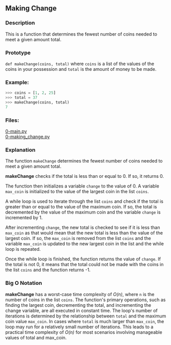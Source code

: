 ## Making Change

### Description
This is a function that determines the fewest number of coins needed to meet a given amount total.

### Prototype
`def makeChange(coins, total)`
where `coins` is a list of the values of the coins in your possession and `total` is the amount of money to be made.

### Example:
```python
>>> coins = [1, 2, 25]
>>> total = 37
>>> makeChange(coins, total)
7
```

### Files:
[0-main.py](0-main.py)  
[0-making_change.py](0-making_change.py)

### Explanation
The function `makeChange` determines the fewest number of coins needed to meet a given amount total.

**makeChange** checks if the total is less than or equal to 0. If so, it returns 0.

The function then initializes a variable `change` to the value of 0.
A variable `max_coin` is initialized to the value of the largest coin in the list `coins`.

A while loop is used to iterate through the list `coins` and check if the total is greater than or equal to the value of the maximum coin.
If so, the total is decremented by the value of the maximum coin and the variable `change` is incremented by 1.

After incrementing `change`, the new total is checked to see if it is less than `max_coin` as that would mean that the new total is less than the value of the largest coin.
If so, the `max_coin` is removed from the list `coins` and the variable `max_coin` is updated to the new largest coin in the list and the while loop is repeated.

Once the while loop is finished, the function returns the value of `change`.
If the total is not 0, it means that the total could not be made with the coins in the list `coins` and the function returns -1.

### Big O Notation
**makeChange** has a worst-case time complexity of *O(n)*, where `n` is the number of coins in the list `coins`.
The function's primary operations, such as finding the largest coin, decrementing the total, and incrementing the change variable, are all executed in constant time.
The loop's number of iterations is determined by the relationship between `total` and the maximum coin value `max_coin`.
In cases where `total` is much larger than `max_coin`, the loop may run for a relatively small number of iterations.
This leads to a practical time complexity of *O(n)* for most scenarios involving manageable values of total and max_coin.